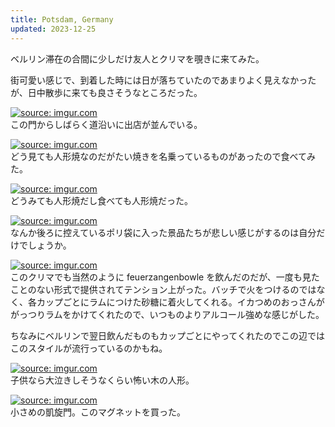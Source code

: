 ```yaml
---
title: Potsdam, Germany
updated: 2023-12-25
---
```


ベルリン滞在の合間に少しだけ友人とクリマを覗きに来てみた。

街可愛い感じで、到着した時には日が落ちていたのであまりよく見えなかったが、日中散歩に来ても良さそうなところだった。

<a href="https://imgur.com/OkR7gej"><img src="https://i.imgur.com/OkR7gej.jpg" title="source: imgur.com" /></a>  
この門からしばらく道沿いに出店が並んでいる。

<a href="https://imgur.com/OsMRHD3"><img src="https://i.imgur.com/OsMRHD3.jpg" title="source: imgur.com" /></a>  
どう見ても人形焼なのだがたい焼きを名乗っているものがあったので食べてみた。

<a href="https://imgur.com/0raGAxi"><img src="https://i.imgur.com/0raGAxi.jpg" title="source: imgur.com" /></a>  
どうみても人形焼だし食べても人形焼だった。

<a href="https://imgur.com/qZoqXXO"><img src="https://i.imgur.com/qZoqXXO.jpg" title="source: imgur.com" /></a>  
なんか後ろに控えているポリ袋に入った景品たちが悲しい感じがするのは自分だけでしょうか。

<a href="https://imgur.com/Fj21ede"><img src="https://i.imgur.com/Fj21ede.jpg" title="source: imgur.com" /></a>  
このクリマでも当然のように feuerzangenbowle を飲んだのだが、一度も見たことのない形式で提供されてテンション上がった。バッチで火をつけるのではなく、各カップごとにラムにつけた砂糖に着火してくれる。イカつめのおっさんががっつりラムをかけてくれたので、いつものよりアルコール強めな感じがした。

ちなみにベルリンで翌日飲んだものもカップごとにやってくれたのでこの辺ではこのスタイルが流行っているのかもね。

<a href="https://imgur.com/scn5sBv"><img src="https://i.imgur.com/scn5sBv.jpg" title="source: imgur.com" /></a>  
子供なら大泣きしそうなくらい怖い木の人形。

<a href="https://imgur.com/18dxmMb"><img src="https://i.imgur.com/18dxmMb.jpg" title="source: imgur.com" /></a>  
小さめの凱旋門。このマグネットを買った。
